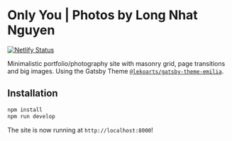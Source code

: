 # Only You | Photos by Long Nhat Nguyen

[![Netlify Status](https://api.netlify.com/api/v1/badges/3172614c-e99b-400a-8a41-5e0b9e67f3b8/deploy-status)](https://app.netlify.com/sites/onlyyou/deploys)

Minimalistic portfolio/photography site with masonry grid, page transitions and big images. Using the Gatsby Theme [`@lekoarts/gatsby-theme-emilia`](https://github.com/LekoArts/gatsby-themes/tree/main/themes/gatsby-theme-emilia).

## Installation

```sh
npm install
npm run develop
```

The site is now running at `http://localhost:8000`!
